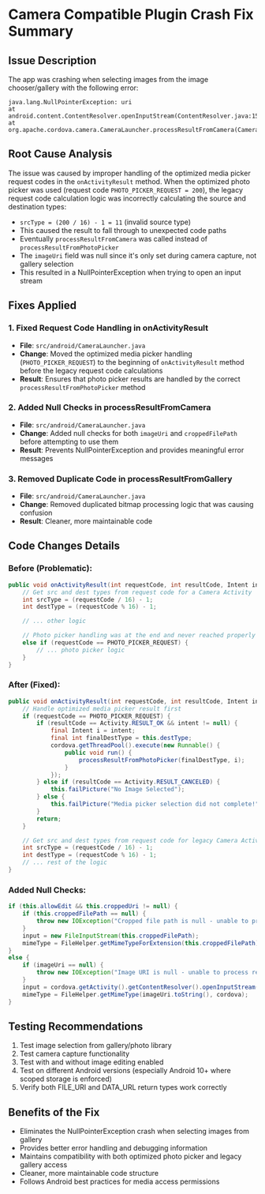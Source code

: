 # Camera Compatible Plugin Crash Fix Summary

## Issue Description

The app was crashing when selecting images from the image chooser/gallery with the following error:

```
java.lang.NullPointerException: uri
at android.content.ContentResolver.openInputStream(ContentResolver.java:1508)
at org.apache.cordova.camera.CameraLauncher.processResultFromCamera(CameraLauncher.java:571)
```

## Root Cause Analysis

The issue was caused by improper handling of the optimized media picker request codes in the `onActivityResult` method. When the optimized photo picker was used (request code `PHOTO_PICKER_REQUEST = 200`), the legacy request code calculation logic was incorrectly calculating the source and destination types:

- `srcType = (200 / 16) - 1 = 11` (invalid source type)
- This caused the result to fall through to unexpected code paths
- Eventually `processResultFromCamera` was called instead of `processResultFromPhotoPicker`
- The `imageUri` field was null since it's only set during camera capture, not gallery selection
- This resulted in a NullPointerException when trying to open an input stream

## Fixes Applied

### 1. Fixed Request Code Handling in onActivityResult

- **File**: `src/android/CameraLauncher.java`
- **Change**: Moved the optimized media picker handling (`PHOTO_PICKER_REQUEST`) to the beginning of `onActivityResult` method before the legacy request code calculations
- **Result**: Ensures that photo picker results are handled by the correct `processResultFromPhotoPicker` method

### 2. Added Null Checks in processResultFromCamera

- **File**: `src/android/CameraLauncher.java`
- **Change**: Added null checks for both `imageUri` and `croppedFilePath` before attempting to use them
- **Result**: Prevents NullPointerException and provides meaningful error messages

### 3. Removed Duplicate Code in processResultFromGallery

- **File**: `src/android/CameraLauncher.java`
- **Change**: Removed duplicated bitmap processing logic that was causing confusion
- **Result**: Cleaner, more maintainable code

## Code Changes Details

### Before (Problematic):

```java
public void onActivityResult(int requestCode, int resultCode, Intent intent) {
    // Get src and dest types from request code for a Camera Activity
    int srcType = (requestCode / 16) - 1;
    int destType = (requestCode % 16) - 1;

    // ... other logic

    // Photo picker handling was at the end and never reached properly
    else if (requestCode == PHOTO_PICKER_REQUEST) {
        // ... photo picker logic
    }
}
```

### After (Fixed):

```java
public void onActivityResult(int requestCode, int resultCode, Intent intent) {
    // Handle optimized media picker result first
    if (requestCode == PHOTO_PICKER_REQUEST) {
        if (resultCode == Activity.RESULT_OK && intent != null) {
            final Intent i = intent;
            final int finalDestType = this.destType;
            cordova.getThreadPool().execute(new Runnable() {
                public void run() {
                    processResultFromPhotoPicker(finalDestType, i);
                }
            });
        } else if (resultCode == Activity.RESULT_CANCELED) {
            this.failPicture("No Image Selected");
        } else {
            this.failPicture("Media picker selection did not complete!");
        }
        return;
    }

    // Get src and dest types from request code for legacy Camera Activities
    int srcType = (requestCode / 16) - 1;
    int destType = (requestCode % 16) - 1;
    // ... rest of the logic
}
```

### Added Null Checks:

```java
if (this.allowEdit && this.croppedUri != null) {
    if (this.croppedFilePath == null) {
        throw new IOException("Cropped file path is null - unable to process result from camera");
    }
    input = new FileInputStream(this.croppedFilePath);
    mimeType = FileHelper.getMimeTypeForExtension(this.croppedFilePath);
}
else {
    if (imageUri == null) {
        throw new IOException("Image URI is null - unable to process result from camera");
    }
    input = cordova.getActivity().getContentResolver().openInputStream(imageUri);
    mimeType = FileHelper.getMimeType(imageUri.toString(), cordova);
}
```

## Testing Recommendations

1. Test image selection from gallery/photo library
2. Test camera capture functionality
3. Test with and without image editing enabled
4. Test on different Android versions (especially Android 10+ where scoped storage is enforced)
5. Verify both FILE_URI and DATA_URL return types work correctly

## Benefits of the Fix

- Eliminates the NullPointerException crash when selecting images from gallery
- Provides better error handling and debugging information
- Maintains compatibility with both optimized photo picker and legacy gallery access
- Cleaner, more maintainable code structure
- Follows Android best practices for media access permissions
